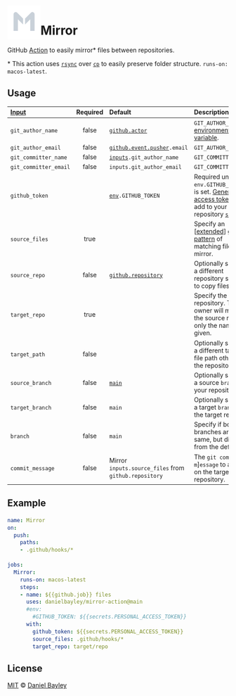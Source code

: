 <img src="icon.svg" width="15%" align="left">

Mirror
======
GitHub [Action] to easily mirror* files between repositories.

\* This action uses [`rsync`] over [`cp`] to easily preserve folder structure. `runs-on: macos-latest`.

Usage
----------------------------------------------------------------------------------------------------------------------------------------------------------------------------------------------------------------
| [Input]               | Required | Default                                               | Description                                                                                                       |
|:----------------------|:--------:|:------------------------------------------------------|:------------------------------------------------------------------------------------------------------------------|
| `git_author_name`     |  false   | [`github.actor`][github]                              | `GIT_AUTHOR_NAME` [environment variable].                                                                         |
| `git_author_email`    |  false   | [`github.event.pusher`][webhook]`.email`              | `GIT_AUTHOR_EMAIL`                                                                                                |
| `git_committer_name`  |  false   | [`inputs`]`.git_author_name`                          | `GIT_COMMITTER_NAME`                                                                                              |
| `git_committer_email` |  false   | `inputs.git_author_email`                             | `GIT_COMMITTER_DATE`                                                                                              |
| `github_token`        |          | [`env`]`.GITHUB_TOKEN`                                | Required unless `env.GITHUB_TOKEN` is set. [Generate] an [access token], then add to your repository [`secrets`]. |
| `source_files`        |   true   |                                                       | Specify an [[extended]] [glob pattern] of matching files to mirror.                                               |
| `source_repo`         |  false   | [`github.repository`][github]                         | Optionally specify a different repository source to copy files from.                                              |
| `target_repo`         |   true   |                                                       | Specify the target repository. The owner will match the source repo if only the name is given.                    |
| `target_path`         |  false   |                                                       | Optionally specify a different target file path other than the repository root.                                   |
| `source_branch`       |  false   | [`main`]                                              | Optionally specify a source `branch` of your repository.                                                          |
| `target_branch`       |  false   | `main`                                                | Optionally specify a target `branch` of the target repo.                                                          |
| `branch`              |  false   | `main`                                                | Specify if both branches are the same, but differ from the default.                                               |
| `commit_message`      |  false   | Mirror `inputs.source_files` from `github.repository` | The `git commit -`[`-m`]`essage` to appear on the target repository.                                              |

Example
-------
~~~ yaml
name: Mirror
on:
  push:
    paths:
    - .github/hooks/*

jobs:
  Mirror:
    runs-on: macos-latest
    steps:
    - name: ${{github.job}} files
      uses: danielbayley/mirror-action@main
      #env:
        #GITHUB_TOKEN: ${{secrets.PERSONAL_ACCESS_TOKEN}}
      with:
        github_token: ${{secrets.PERSONAL_ACCESS_TOKEN}}
        source_files: .github/hooks/*
        target_repo: target/repo
~~~

License
-------
[MIT] © [Daniel Bayley]

[MIT]:                  LICENSE.md
[Daniel Bayley]:        https://github.com/danielbayley

[action]:               https://docs.github.com/actions
[input]:                https://docs.github.com/actions/creating-actions/metadata-syntax-for-github-actions#inputs
[`inputs`]:             https://docs.github.com/actions/learn-github-actions/contexts#inputs-context
[github]:               https://docs.github.com/actions/learn-github-actions/contexts#github-context
[`secrets`]:            https://docs.github.com/actions/learn-github-actions/contexts#secrets-context
[webhook]:              https://docs.github.com/developers/webhooks-and-events/webhooks/webhook-events-and-payloads#webhook-payload-object-37
[`env`]:                https://docs.github.com/actions/learn-github-actions/environment-variables

[generate]:             https://github.com/settings/tokens
[access token]:         https://docs.github.com/authentication/keeping-your-account-and-data-secure/creating-a-personal-access-token
[`secrets`]:            https://docs.github.com/actions/security-guides/encrypted-secrets
[`main`]:               https://github.com/github/renaming#readme

[environment variable]: https://git-scm.com/book/en/Git-Internals-Environment-Variables

[zsh]:                  https://zsh.org
[glob pattern]:         https://globster.xyz
[extended]:             https://zsh.sourceforge.io/Doc/Release/Options.html#index-brace-expansion_002c-extending

[`rsync`]:              https://linuxize.com/post/how-to-use-rsync-for-local-and-remote-data-transfer-and-synchronization
[`cp`]:                 https://linuxize.com/post/cp-command-in-linux
